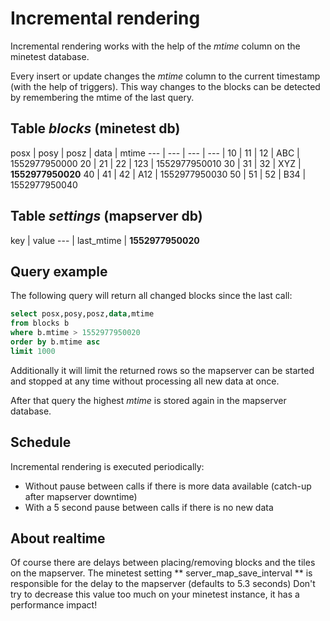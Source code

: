 
# Incremental rendering

Incremental rendering works with the help of the *mtime* column
on the minetest database.

Every insert or update changes the *mtime* column to the current timestamp (with the help of triggers).
This way changes to the blocks can be detected by remembering the mtime of the
last query.


## Table *blocks* (minetest db)

posx	| posy	| posz	| data	| mtime
---	| ---	| ---	| ---	|
10	| 11	| 12	| ABC	| 1552977950000
20      | 21    | 22    | 123   | 1552977950010
30      | 31    | 32    | XYZ   | **1552977950020**
40      | 41    | 42    | A12   | 1552977950030
50      | 51    | 52    | B34   | 1552977950040

## Table *settings* (mapserver db)

key		| value
---		|
last\_mtime	| **1552977950020**

## Query example

The following query will return all changed blocks since the last call:

```sql
select posx,posy,posz,data,mtime
from blocks b
where b.mtime > 1552977950020
order by b.mtime asc
limit 1000

```

Additionally it will limit the returned rows so the mapserver can be started and stopped at any time
without processing all new data at once.

After that query the highest *mtime* is stored again in the mapserver database.

## Schedule

Incremental rendering is executed periodically:

* Without pause between calls if there is more data available (catch-up after mapserver downtime)
* With a 5 second pause between calls if there is no new data

## About realtime

Of course there are delays between placing/removing blocks and the tiles on the mapserver.
The minetest setting ** server\_map\_save\_interval ** is responsible for the delay to the mapserver (defaults to 5.3 seconds)
Don't try to decrease this value too much on your minetest instance, it has a performance impact!

